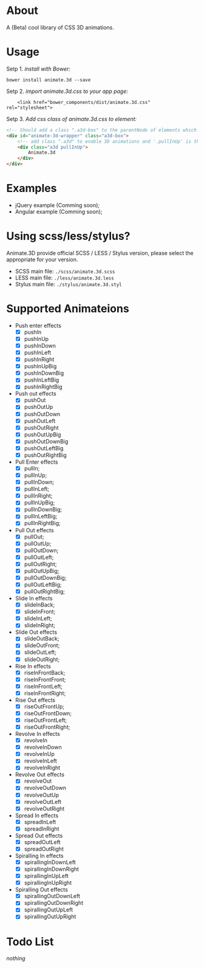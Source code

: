 # About
A (Beta) cool library of CSS 3D animations.

# Usage

Setp 1. _install with Bower:_
```shell
bower install animate.3d --save
```

Setp 2. _import animate.3d.css to your app page:_
```shell
    <link href="bower_components/dist/animate.3d.css" rel="stylesheet">
```

Setp 3. _Add css class of animate.3d.css to element:_
```html
<!-- Should add a class ".a3d-box" to the parentNode of elements which using 3D animations -->
<div id="animate-3d-wrapper" class="a3d-box">
    <!-- add class ".a3d" to enable 3D animations and '.pullInUp' is the animation type.    -->
    <div class="a3d pullInUp">
        Animate.3d
    </div>
</div>
```

# Examples
- jQuery example (Comming soon);
- Angular example (Comming soon);

# Using scss/less/stylus?
Animate.3D provide official SCSS / LESS / Stylus version, please select the appropriate for your version.

- SCSS main file: `./scss/animate.3d.scss`
- LESS main file: `./less/animate.3d.less`
- Stylus main file: `./stylus/animate.3d.styl`

# Supported Animateions

- Push enter effects
  - [x] pushIn
  - [x] pushInUp
  - [x] pushInDown
  - [x] pushInLeft
  - [x] pushInRight
  - [x] pushInUpBig
  - [x] pushInDownBig
  - [x] pushInLeftBig
  - [x] pushInRightBig

- Push out effects
  - [x] pushOut
  - [x] pushOutUp
  - [x] pushOutDown
  - [x] pushOutLeft
  - [x] pushOutRight
  - [x] pushOutUpBig
  - [x] pushOutDownBig
  - [x] pushOutLeftBig
  - [x] pushOutRightBig

- Pull Enter effects
  - [x] pullIn;
  - [x] pullInUp;
  - [x] pullInDown;
  - [x] pullInLeft;
  - [x] pullInRight;
  - [x] pullInUpBig;
  - [x] pullInDownBig;
  - [x] pullInLeftBig;
  - [x] pullInRightBig;

- Pull Out effects
  - [x] pullOut;
  - [x] pullOutUp;
  - [x] pullOutDown;
  - [x] pullOutLeft;
  - [x] pullOutRight;
  - [x] pullOutUpBig;
  - [x] pullOutDownBig;
  - [x] pullOutLeftBig;
  - [x] pullOutRightBig;

- Slide In effects
  - [x] slideInBack;
  - [x] slideInFront;
  - [x] slideInLeft;
  - [x] slideInRight;

- Slide Out effects
  - [x] slideOutBack;
  - [x] slideOutFront;
  - [x] slideOutLeft;
  - [x] slideOutRight;

- Rise In effects
  - [x] riseInFrontBack;
  - [x] riseInFrontFront;
  - [x] riseInFrontLeft;
  - [x] riseInFrontRight;

- Rise Out effects
  - [x] riseOutFrontUp;
  - [x] riseOutFrontDown;
  - [x] riseOutFrontLeft;
  - [x] riseOutFrontRight;

- Revolve In effects
  - [x] revolveIn
  - [x] revolveInDown
  - [x] revolveInUp
  - [x] revolveInLeft
  - [x] revolveInRight

- Revolve Out effects
  - [x] revolveOut
  - [x] revolveOutDown
  - [x] revolveOutUp
  - [x] revolveOutLeft
  - [x] revolveOutRight

- Spread In effects
  - [x] spreadInLeft
  - [x] spreadInRight

- Spread Out effects
  - [x] spreadOutLeft
  - [x] spreadOutRight

- Spiralling In effects
  - [x] spirallingInDownLeft
  - [x] spirallingInDownRight
  - [x] spirallingInUpLeft
  - [x] spirallingInUpRight

- Spiralling Out effects
  - [x] spirallingOutDownLeft
  - [x] spirallingOutDownRight
  - [x] spirallingOutUpLeft
  - [x] spirallingOutUpRight

# Todo List

_nothing_
